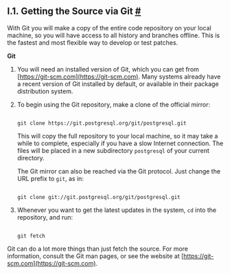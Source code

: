 ## I.1. Getting the Source via Git [#](#GIT)

With Git you will make a copy of the entire code repository on your local machine, so you will have access to all history and branches offline. This is the fastest and most flexible way to develop or test patches.

**Git**

1. You will need an installed version of Git, which you can get from [https://git-scm.com](https://git-scm.com). Many systems already have a recent version of Git installed by default, or available in their package distribution system.

2. To begin using the Git repository, make a clone of the official mirror:

    ```

    git clone https://git.postgresql.org/git/postgresql.git
    ```

    This will copy the full repository to your local machine, so it may take a while to complete, especially if you have a slow Internet connection. The files will be placed in a new subdirectory `postgresql` of your current directory.

    The Git mirror can also be reached via the Git protocol. Just change the URL prefix to `git`, as in:

    ```

    git clone git://git.postgresql.org/git/postgresql.git
    ```

3. Whenever you want to get the latest updates in the system, `cd` into the repository, and run:

    ```

    git fetch
    ```

Git can do a lot more things than just fetch the source. For more information, consult the Git man pages, or see the website at [https://git-scm.com](https://git-scm.com).